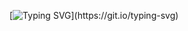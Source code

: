 [![Typing SVG](https://readme-typing-svg.demolab.com/?lines=Hello,+I'm+@gingerale20;I+don't+have+anything+too+impressive;)](https://git.io/typing-svg)

<!---
gingerale20/gingerale20 is a ✨ special ✨ repository because its `README.md` (this file) appears on your GitHub profile.
You can click the Preview link to take a look at your changes.
--->
